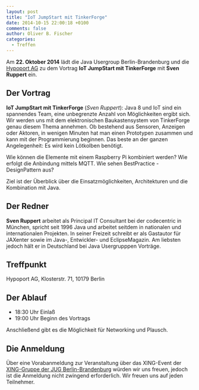 ```yaml
---
layout: post
title: "IoT JumpStart mit TinkerForge"
date: 2014-10-15 22:00:18 +0100
comments: false
author: Oliver B. Fischer
categories: 
  - Treffen
---
```


Am **22. Oktober 2014** lädt die Java Usergroup Berlin-Brandenburg und die 
[Hypoport AG](http://www.hypoport.ag/) zu dem Vortrag
**IoT JumpStart mit TinkerForge** 
mit **Sven Ruppert** ein.

## Der Vortrag

**IoT JumpStart mit TinkerForge**
(*Sven Ruppert*): 
Java 8 und IoT sind ein spannendes Team, eine unbegrenzte Anzahl 
von Möglichkeiten ergibt sich. Wir werden uns mit dem 
elektronischen Baukastensystem von TinkerForge genau diesem 
Thema annehmen. Ob bestehend aus Sensoren, Anzeigen oder Aktoren, 
in wenigen Minuten hat man einen Prototypen zusammen und 
kann mit der Programmierung beginnen. Das beste an der ganzen 
Angelegenheit: Es wird kein Lötkolben benötigt.

Wie können die Elemente mit einem Raspberry Pi kombiniert werden? 
Wie erfolgt die Anbindung mittels MQTT. Wie sehen BestPractice - 
DesignPattern aus?
 
Ziel ist der Überblick über die Einsatzmöglichkeiten, Architekturen 
und die Kombination mit Java.


## Der Redner

**Sven Ruppert** arbeitet als Principal IT Consultant bei der 
codecentric in München, spricht seit 1996 Java und arbeitet 
seitdem in nationalen und internationalen Projekten. 
In seiner Freizeit schreibt er als Gastautor für JAXenter sowie 
im Java-, Entwickler- und EclipseMagazin. Am liebsten jedoch 
hält er in Deutschland bei Java Usergrupppen Vorträge.


## Treffpunkt 

Hypoport AG, Klosterstr. 71, 10179 Berlin

## Der Ablauf

- 18:30 Uhr Einlaß
- 19:00 Uhr Beginn des Vortrags

Anschließend gibt es die Möglichkeit für Networking und Plausch.

## Die Anmeldung

Über eine Vorabanmeldung zur Veranstaltung über das 
XING-Event der 
[XING-Gruppe der JUG Berlin-Brandenburg](https://www.xing.com/net/pri4a51a0x/jugbb/)
würden wir uns freuen, jedoch ist die Anmeldung nicht zwingend 
erforderlich. Wir freuen uns auf jeden Teilnehmer.



